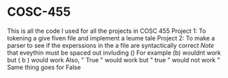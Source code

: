 # COSC-455 
This is all the code I used for all the projects in COSC 455
 Project 1: To tokening a give fiven file and implement a leume tale 
 Project 2: To make a parser to see if the experssions in the a file are syntactically correct 
 *Note* that eveythin must be spaced out invluding ()
 For example (b) wouldnt work but ( b ) would work
 Also, " True " would work but " true " would not work " 
 Same thing goes for False
